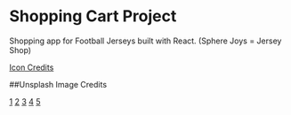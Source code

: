 # Shopping Cart Project

Shopping app for Football Jerseys built with React.
(Sphere Joys = Jersey Shop)

[Icon Credits](https://www.flaticon.com/free-icon/jersey_5213947?term=jersey&related_id=5213947#) 

##Unsplash Image Credits

[1](https://unsplash.com/photos/Nlpn996Yksg)
[2](https://unsplash.com/photos/Z4RYz52ljts)
[3](https://unsplash.com/photos/2a4Qx0pm4DI)
[4](https://unsplash.com/photos/m6Cg9ouJol0)
[5](https://unsplash.com/photos/YjwwmnQ2Rfs)